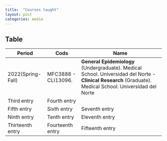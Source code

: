 ```yaml
---
title:  "Courses taught"
layout: post
categories: media
---
```




## Table

| Period           | Cods              | Name            | 
|------------------|------------------|-----------------|
| 2022(Spring-Fall)| MFC3888 - CLI13096. |**General Epidemiology** (Undergraduate). Medical School. Universidad del Norte - **Clinical Research** (Graduate). Medical School. Universidad del Norte|
| Third entry     | Fourth entry    |
| Fifth entry      | Sixth entry      | Seventh entry   | 
| Ninth entry      | Tenth entry      | Eleventh entry  | 
| Thirteenth entry | Fourteenth entry | Fifteenth entry | 
